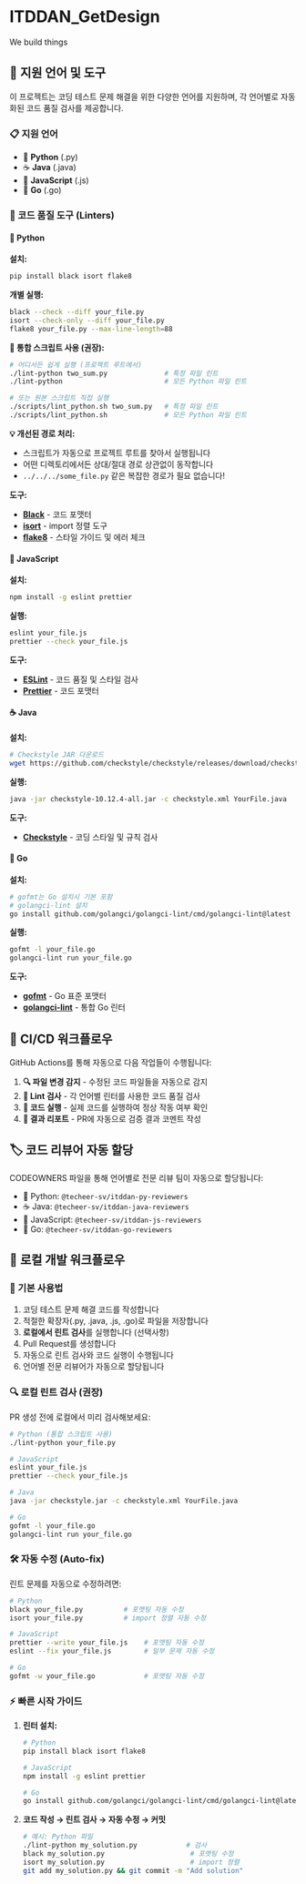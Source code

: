# ITDDAN_GetDesign

We build things

## 🚀 지원 언어 및 도구

이 프로젝트는 코딩 테스트 문제 해결을 위한 다양한 언어를 지원하며, 각 언어별로 자동화된 코드 품질 검사를 제공합니다.

### 📋 지원 언어

- 🐍 **Python** (.py)
- ☕ **Java** (.java)
- 🚀 **JavaScript** (.js)
- 🐹 **Go** (.go)

### 🧹 코드 품질 도구 (Linters)

#### 🐍 Python

**설치:**

```bash
pip install black isort flake8
```

**개별 실행:**

```bash
black --check --diff your_file.py
isort --check-only --diff your_file.py
flake8 your_file.py --max-line-length=88
```

**🚀 통합 스크립트 사용 (권장):**

```bash
# 어디서든 쉽게 실행 (프로젝트 루트에서)
./lint-python two_sum.py              # 특정 파일 린트
./lint-python                         # 모든 Python 파일 린트

# 또는 원본 스크립트 직접 실행
./scripts/lint_python.sh two_sum.py   # 특정 파일 린트
./scripts/lint_python.sh              # 모든 Python 파일 린트
```

**💡 개선된 경로 처리:**

- 스크립트가 자동으로 프로젝트 루트를 찾아서 실행됩니다
- 어떤 디렉토리에서든 상대/절대 경로 상관없이 동작합니다
- `../../../some_file.py` 같은 복잡한 경로가 필요 없습니다!

**도구:**

- **[Black](https://black.readthedocs.io/)** - 코드 포맷터
- **[isort](https://pycqa.github.io/isort/)** - import 정렬 도구
- **[flake8](https://flake8.pycqa.org/)** - 스타일 가이드 및 에러 체크

#### 🚀 JavaScript

**설치:**

```bash
npm install -g eslint prettier
```

**실행:**

```bash
eslint your_file.js
prettier --check your_file.js
```

**도구:**

- **[ESLint](https://eslint.org/)** - 코드 품질 및 스타일 검사
- **[Prettier](https://prettier.io/)** - 코드 포맷터

#### ☕ Java

**설치:**

```bash
# Checkstyle JAR 다운로드
wget https://github.com/checkstyle/checkstyle/releases/download/checkstyle-10.12.4/checkstyle-10.12.4-all.jar
```

**실행:**

```bash
java -jar checkstyle-10.12.4-all.jar -c checkstyle.xml YourFile.java
```

**도구:**

- **[Checkstyle](https://checkstyle.sourceforge.io/)** - 코딩 스타일 및 규칙 검사

#### 🐹 Go

**설치:**

```bash
# gofmt는 Go 설치시 기본 포함
# golangci-lint 설치
go install github.com/golangci/golangci-lint/cmd/golangci-lint@latest
```

**실행:**

```bash
gofmt -l your_file.go
golangci-lint run your_file.go
```

**도구:**

- **[gofmt](https://golang.org/cmd/gofmt/)** - Go 표준 포맷터
- **[golangci-lint](https://golangci-lint.run/)** - 통합 Go 린터

## 🔄 CI/CD 워크플로우

GitHub Actions를 통해 자동으로 다음 작업들이 수행됩니다:

1. **🔍 파일 변경 감지** - 수정된 코드 파일들을 자동으로 감지
2. **🧹 Lint 검사** - 각 언어별 린터를 사용한 코드 품질 검사
3. **🧪 코드 실행** - 실제 코드를 실행하여 정상 작동 여부 확인
4. **📝 결과 리포트** - PR에 자동으로 검증 결과 코멘트 작성

## 🏷️ 코드 리뷰어 자동 할당

CODEOWNERS 파일을 통해 언어별로 전문 리뷰 팀이 자동으로 할당됩니다:

- 🐍 Python: `@techeer-sv/itddan-py-reviewers`
- ☕ Java: `@techeer-sv/itddan-java-reviewers`
- 🚀 JavaScript: `@techeer-sv/itddan-js-reviewers`
- 🐹 Go: `@techeer-sv/itddan-go-reviewers`

## 🔧 로컬 개발 워크플로우

### 📝 기본 사용법

1. 코딩 테스트 문제 해결 코드를 작성합니다
2. 적절한 확장자(.py, .java, .js, .go)로 파일을 저장합니다
3. **로컬에서 린트 검사**를 실행합니다 (선택사항)
4. Pull Request를 생성합니다
5. 자동으로 린트 검사와 코드 실행이 수행됩니다
6. 언어별 전문 리뷰어가 자동으로 할당됩니다

### 🔍 로컬 린트 검사 (권장)

PR 생성 전에 로컬에서 미리 검사해보세요:

```bash
# Python (통합 스크립트 사용)
./lint-python your_file.py

# JavaScript
eslint your_file.js
prettier --check your_file.js

# Java
java -jar checkstyle.jar -c checkstyle.xml YourFile.java

# Go
gofmt -l your_file.go
golangci-lint run your_file.go
```

### 🛠️ 자동 수정 (Auto-fix)

린트 문제를 자동으로 수정하려면:

```bash
# Python
black your_file.py          # 포맷팅 자동 수정
isort your_file.py          # import 정렬 자동 수정

# JavaScript
prettier --write your_file.js    # 포맷팅 자동 수정
eslint --fix your_file.js        # 일부 문제 자동 수정

# Go
gofmt -w your_file.go            # 포맷팅 자동 수정
```

### ⚡ 빠른 시작 가이드

1. **린터 설치:**

   ```bash
   # Python
   pip install black isort flake8

   # JavaScript
   npm install -g eslint prettier

   # Go
   go install github.com/golangci/golangci-lint/cmd/golangci-lint@latest
   ```

2. **코드 작성 → 린트 검사 → 자동 수정 → 커밋**
   ```bash
   # 예시: Python 파일
   ./lint-python my_solution.py            # 검사
   black my_solution.py                     # 포맷팅 수정
   isort my_solution.py                     # import 정렬
   git add my_solution.py && git commit -m "Add solution"
   ```

